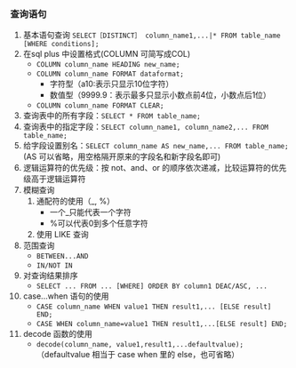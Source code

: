 ### 查询语句
1. 基本语句查询
`SELECT［DISTINCT］ column_name1,...|* FROM table_name [WHERE conditions];`
2. 在sql plus 中设置格式(COLUMN 可简写成COL)
	* `COLUMN column_name HEADING new_name;`
	* `COLUMN column_name FORMAT dataformat;`
		* 字符型（a10:表示只显示10位字符）
		* 数值型（9999.9：表示最多只显示小数点前4位，小数点后1位）
	* `COLUMN column_name FORMAT CLEAR;`
3. 查询表中的所有字段：`SELECT * FROM table_name;`
4. 查询表中的指定字段：`SELECT column_name1, column_name2,... FROM table_name;`
5. 给字段设置别名：`SELECT column_name AS new_name,... FROM table_name;`(AS 可以省略，用空格隔开原来的字段名和新字段名即可)
6. 逻辑运算符的优先级：按 not、and、or 的顺序依次递减，比较运算符的优先级高于逻辑运算符
7. 模糊查询
	1. 通配符的使用（_, %）
		* 一个_只能代表一个字符
		* %可以代表0到多个任意字符
	2. 使用 LIKE 查询
8. 范围查询
	* `BETWEEN...AND`
	* `IN/NOT IN`
9. 对查询结果排序
	* `SELECT ... FROM ... [WHERE] ORDER BY column1 DEAC/ASC, ...`
10. case...when 语句的使用
	* `CASE column_name WHEN value1 THEN result1,... [ELSE result] END;`
	* `CASE WHEN column_name=value1 THEN result1,...[ELSE result] END;`
11. decode 函数的使用
	* `decode(column_name, value1,result1,...defaultvalue);`（defaultvalue 相当于 case when 里的 else，也可省略）